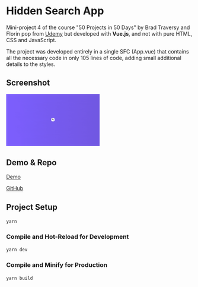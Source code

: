 # Hidden Search App

Mini-project 4 of the course "50 Projects in 50 Days" by Brad Traversy and Florin pop from [Udemy](https://www.udemy.com/course/50-projects-50-days/) but developed with **Vue.js**, and not with pure HTML, CSS and JavaScript.

The project was developed entirely in a single SFC (App.vue) that contains all the necessary code in only 105 lines of code, adding small additional details to the styles.

## Screenshot

<img src="./public/screenshot.gif" width="50%" height="auto">

## Demo & Repo

[Demo](https://hidden-search-vue.netlify.app/)

[GitHub](https://github.com/drfcozapata/hidden-search-vue)

## Project Setup

```sh
yarn
```

### Compile and Hot-Reload for Development

```sh
yarn dev
```

### Compile and Minify for Production

```sh
yarn build
```
